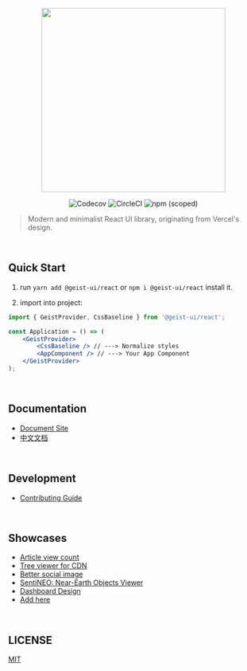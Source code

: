 <p align="center" height="370">
<img align="center" height="370" src="https://user-images.githubusercontent.com/11304944/91128466-dfc96c00-e6da-11ea-8b03-a96e6b98667d.png">
</p>

<p align="center">
<img alt="Codecov" src="https://img.shields.io/codecov/c/github/geist-org/react?style=for-the-badge&labelColor=000000">
<img alt="CircleCI" src="https://img.shields.io/circleci/build/github/geist-org/react?style=for-the-badge&labelColor=000000">
<img alt="npm (scoped)" src="https://img.shields.io/npm/v/@geist-ui/react?style=for-the-badge&labelColor=000000">
</p>

> Modern and minimalist React UI library, originating from Vercel's design.

<br/>

## Quick Start

1. run `yarn add @geist-ui/react` or `npm i @geist-ui/react` install it.

2. import into project:

```jsx
import { GeistProvider, CssBaseline } from '@geist-ui/react';

const Application = () => (
	<GeistProvider>
		<CssBaseline /> // ---> Normalize styles
		<AppComponent /> // ---> Your App Component
	</GeistProvider>
);
```

<br/>

## Documentation

- [Document Site](https://react.geist-ui.dev)
- [中文文档](https://react.geist-ui.dev/zh-cn)

<br/>

## Development

- [Contributing Guide](https://github.com/geist-org/react/blob/master/.github/CONTRIBUTING.md)

<br/>

## Showcases

- [Article view count](https://docs.views.show/)
- [Tree viewer for CDN](https://cdn.unix.bio/)
- [Better social image](https://img.unix.bio/)
- [SentiNEO: Near-Earth Objects Viewer](https://sentineo.app)
- [Dashboard Design](https://github.com/ofekashery/react-dashboard-design)
- [Add here](https://github.com/geist-org/react/issues/new)

<br/>

## LICENSE

[MIT](./LICENSE)
